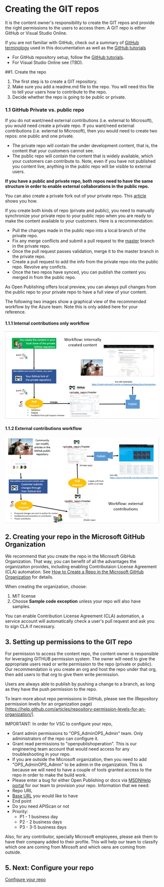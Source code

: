 # Creating the GIT repos
It is the content owner's responsibility to create the GIT repos and provide the right permissions to the users to access them. 
A GIT repo is either GitHub or Visual Studio Online.

If you are not familiar with GitHub, check out a summary of [GitHub terminology](GitHub-terminology.md) used in this documentation as well as the [GitHub tutorials](https://github.com/)

- For GitHub repository setup, follow the [GitHub tutorials](https://help.github.com/articles/set-up-git/).
- For Visual Studio Online see (TBD).

##1. Create the repo
1. The first step is to create a GIT repository.
2. Make sure you add a readme.md file to the repo. You will need this file to tell your users how to contribute to the repo.
3. Decide whether the repo is going to be public or private.

### 1.1 GitHub Private vs. public repo

If you do not want/need external contributions (i.e. external to Microsoft), you would need create a private repo.
If you want/need external contributions (i.e. external to Microsoft), then you would need to create two repos: one public and one private.

- The private repo will contain the under development content, that is, the content that your customers cannot see. 
- The public repo will contain the content that is widely available, which your customers can contribute to. Note, even if you have not published you content live, anything in the public repo will be visible to external users.

**If you have a public and private repo, both repos need to have the same structure in order to enable external collaborations in the public repo.**

You can also create a private fork out of your private repo. This [article](https://opensourcehub.microsoft.com/articles/github-create-private-fork-of-public-repo) shows you how. 

If you create both kinds of repo (private and public), you need to manually synchronize your private repo to your public repo when you are ready to make the content available to your customers. 
Here is a recommendation:  

- Pull the changes made in the public repo into a local branch of the private repo. 
- Fix any merge conflicts and submit a pull request to the [master](GitHub-terminology.md) branch in the private repo.
- Once the pull request passes validation, merge it to the master branch in the private repo. 
- Create a pull request to add the info from the private repo into the public repo. Revolve any conficts.
- Once the two repos have synced, you can publish the content you merged in from the public repo.
 
As Open Publishing offers local preview, you can always pull changes from the public repo to your private repo to have a full view of your content. 

The following two images show a graphical view of the recommended workflow by the Azure team. Note this is only added here for your reference.

#### 1.1.1 Internal contributions only workflow
![Internal contributions](../images/GitHub_InternalWorkflow.png)

#### 1.1.2 External contributions workflow
![External contributions](../images/GitHub_ExternalWorkflow.png)

  
## 2. Creating your repo in the Microsoft GitHub Organization
We recommend that you create the repo in the Microsoft GibHub Organization. That way, you can benefit of all the advantages the organizaiton provides, including enabling Contributaion License Agreement (CLA) automation. See [How to Create a Repo in the Microsoft GitHub Organization](https://opensourcehub.microsoft.com/articles/how-to-create-new-repo-in-microsoft-github-org-self-service) for details.

When creating the organization, choose:
1. MIT license
2. Choose **Sample code exception** unless your repo will also have samples. 

You can enable Contribution License Agreement (CLA) automation, a service account will automatically check a user's pull request and ask you to sign CLA if necessary.

## 3. Setting up permissions to the GIT repo
For permission to access the content repo, the content owner is responsible for leveraging GITHUB permission system. The owner will need to give the appropriate users read or write permission to the repo (private or public). Our recommendation is you create an org and host the repo under that org, then add users to that org to give them write permission. 

Users are always able to publish by pushing a change to a branch, as long as they have the push permission to the repo.

To learn more about repo permissions in GitHub, please see the (Repository permission levels for an organization page)[https://help.github.com/articles/repository-permission-levels-for-an-organization/]. 

IMPORTANT: In order for VSC to configure your repo, 
* Grant admin permissions to "OPS_AdminOPS_Admin" team. Only administrators of the repo can configure it. 
* Grant read permissions to "openpublishoperation". This is our engineering team account that would need access for any troubleshooting in your repo. 
* If you are outside the Microsoft organization, then you need to add "OPS_AdminOPS_Admin" to be admin in the organization. This is because we will need to have a couple of tools granted access to the repo in order to make the build work.  
* Please enter a bug for either Open Publishing or docs via [MSDNHelp portal](http://MSDNHelp) for our team to provision your repo. Information that we need:
 * Repo URL
 * [Base URL](URL-management.md) you would like to have
 * End point
 * Do you need APIScan or not
 * Priority:
    * P1 - 1 business day
    * P2 - 2 business days
    * P3 - 3-5 business days
 
Also, for any contributor, specially Microsoft employees, please ask them to have their company added to their profile. This will help our team to classify which one are coming from Mirosoft and which oens are coming from outside.

## 5. Next: Configure your repo
[Configure your repo](repo-config.md)
